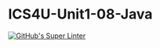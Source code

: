 # ICS4U-Unit1-08-Java
[![GitHub's Super Linter](https://github.com/cameron-teed/ICS4U-Unit1-08-Java/workflows/GitHub's%20Super%20Linter/badge.svg)](https://github.com/cameron-teed/ICS4U-Unit1-08-Java/actions)
